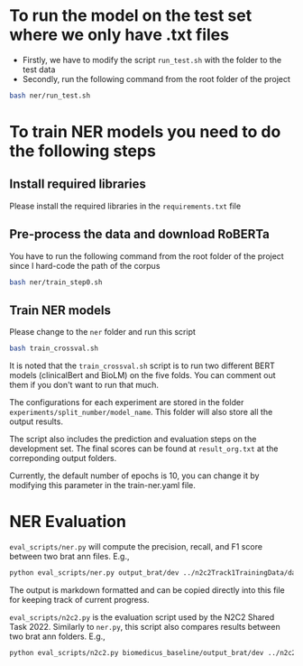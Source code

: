 # To run the model on the test set where we only have .txt files
- Firstly, we have to modify the script `run_test.sh` with the folder to the test data 
- Secondly, run the following command from the root folder of the project
```bash
bash ner/run_test.sh
```

# To train NER models you need to do the following steps
## Install required libraries
Please install the required libraries in the `requirements.txt` file

## Pre-process the data and download RoBERTa
You have to run the following command from the root folder of the project since I hard-code the path of the corpus
```bash
bash ner/train_step0.sh
```

## Train NER models
Please change to the `ner` folder and run this script
```bash
bash train_crossval.sh
```

It is noted that the `train_crossval.sh` script is to run two different BERT models (clinicalBert and BioLM) on the five folds. You can comment out them if you don't want to run that much.

The configurations for each experiment are stored in the folder `experiments/split_number/model_name`. This folder will also store all the output results.

The script also includes the prediction and evaluation steps on the development set. The final scores can be found at `result_org.txt` at the correponding output folders.

Currently, the default number of epochs is 10, you can change it by modifying this parameter in the train-ner.yaml file.

# NER Evaluation
`eval_scripts/ner.py` will compute the precision, recall, and F1 score between two brat ann files. E.g.,

```bash
python eval_scripts/ner.py output_brat/dev ../n2c2Track1TrainingData/data/dev/
```

The output is markdown formatted and can be copied directly into this file for keeping track of current progress.

`eval_scripts/n2c2.py` is the evaluation script used by the N2C2 Shared Task 2022. Similarly to `ner.py`, this script also compares results between two brat ann folders. E.g.,

```bash
python eval_scripts/n2c2.py biomedicus_baseline/output_brat/dev ../n2c2Track1TrainingData/data/dev/ --ner-eval-corpus n2c2
```

